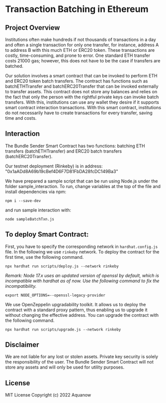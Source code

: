 # Transaction Batching in Ethereum

## Project Overview

Institutions often make hundreds if not thousands of transactions in a day and often a single transaction for only one transfer, for instance, address A to address B with this much ETH or ERC20 token. These transactions are costly, time-consuming, and prone to error. One standard ETH transfer costs 21000 gas; however, this does not have to be the case if transfers are batched.

Our solution involves a smart contract that can be invoked to perform ETH and ERC20 token batch transfers. The contract has functions such as batchETHTransfer and batchERC20Transfer that can be invoked externally to transfer assets. This contract does not store any balances and relies on the fact that only the person with the rightful private keys can invoke batch transfers. With this, institutions can use any wallet they desire if it supports smart contract interaction transactions. With this smart contract, institutions do not necessarily have to create transactions for every transfer, saving time and costs. 

## Interaction

The Bundle Sender Smart Contract has two functions: batching ETH transfers (batchETHTransfer) and ERC20 batch transfers (batchERC20Transfer).

Our testnet deployment (Rinkeby) is in address: "0x1aADd8A69b19cBef4D6F7D81FbDA28fcDC149Ba3"

We have prepared a sample script that can be run using Node.js under the folder sample_interaction. To run, change variables at the top of the file and install dependencies via npm:

```
npm i --save-dev
```

and run sample interaction with:

```
node sampleBatchTxn.js 
```

## To deploy Smart Contract:

First, you have to specify the corresponding network in `hardhat.config.js` file. In the following we use `rinkeby` network. To deploy the contract for the first time, use the following command. 

```
npx hardhat run scripts/deploy.js --network rinkeby
```

*Remark: Node 17.x uses an updated version of openssl by default, which is incompatible with hardhat as of now. Use the following command to fix the incompatibility.*

```
export NODE_OPTIONS=--openssl-legacy-provider
```

We use OpenZeppelin upgradability toolkit. It allows us to deploy the contract with a standard proxy pattern, thus enabling us to upgrade it without changing the effective address. You can upgrade the contract with the following command.

```
npx hardhat run scripts/upgrade.js --network rinkeby
```

## Disclaimer

We are not liable for any lost or stolen assets. Private key security is solely the responsibility of the user. The Bundle Sender Smart Contract will not store any assets and will only be used for utility purposes.

## License
MIT License Copyright (c) 2022 Aquanow
